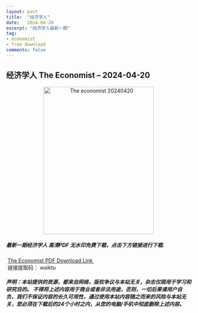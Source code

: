 ```yaml
---
layout: post
title:  "经济学人"
date:   2024-04-20
excerpt: "经济学人最新一期"
tag:
- economist
- free download
comments: false
---
```


## 经济学人 The Economist – 2024-04-20


<div align="center">
<img src="https://i.postimg.cc/zGWVYcF0/TE-2024-04-20-00.png" alt="The economist 20240420" border="0" width = 300 height = 400 /> 
</div>


 <h5>最新一期经济学人 高清PDF 无水印免费下载，点击下方链接进行下载. </h5>
 
  <a href="https://wwk.lanzout.com/iVZJu1wjndih">The Economist PDF Download Link </a>  
  <br/>
  链接提取码： waiktu
 
##### 声明：本站提供的资源，都来自网络，版权争议与本站无关，杂志仅限用于学习和研究目的。 不得将上述内容用于商业或者非法用途，否则，一切后果请用户自负，我们不保证内容的长久可用性，通过使用本站内容随之而来的风险与本站无关，您必须在下载后的24个小时之内，从您的电脑/手机中彻底删除上述内容。
 
